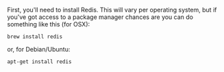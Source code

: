 First, you'll need to install Redis. This will vary per operating system, but if you've got access to a package manager chances are you can do something like this (for OSX):

    brew install redis
    
or, for Debian/Ubuntu:

    apt-get install redis